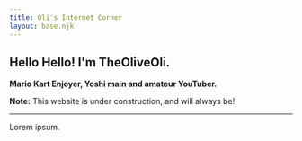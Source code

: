 ```yaml
---
title: Oli's Internet Corner
layout: base.njk
---
```


## Hello Hello! I'm TheOliveOli.
**Mario Kart Enjoyer, Yoshi main and amateur YouTuber.**

**Note:** This website is under construction, and will always be!

----

Lorem ipsum.